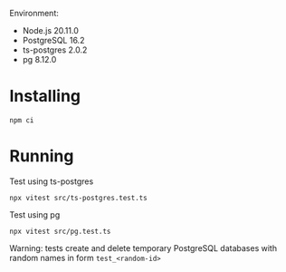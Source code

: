 Environment:

- Node.js 20.11.0
- PostgreSQL 16.2
- ts-postgres 2.0.2
- pg 8.12.0

# Installing

```
npm ci
```

# Running

Test using ts-postgres

```
npx vitest src/ts-postgres.test.ts
```

Test using pg

```
npx vitest src/pg.test.ts
```

Warning: tests create and delete temporary PostgreSQL databases with random names
in form `test_<random-id>` 

